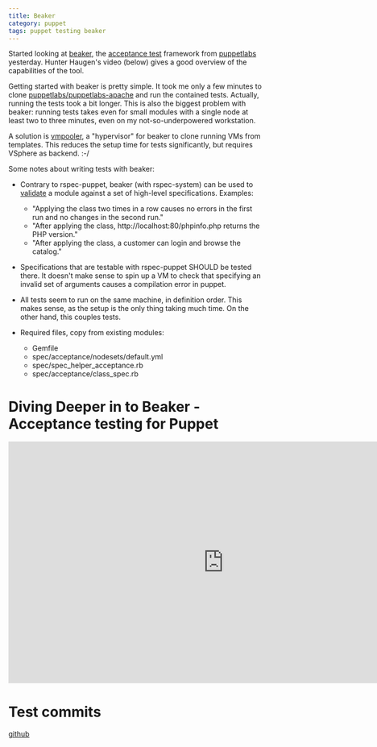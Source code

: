 ```yaml
---
title: Beaker
category: puppet
tags: puppet testing beaker
---
```


Started looking at <a href="https://github.com/puppetlabs/beaker">beaker</a>,
the <a href="http://www.extremeprogramming.org/rules/functionaltests.html">acceptance
test</a> framework from <a href="http://puppetlabs.com">puppetlabs</a>
yesterday. Hunter Haugen's video (below) gives a good overview of the
capabilities of the tool.

Getting started with beaker is pretty simple. It took me only a few minutes to
clone <a href="https://gitub.com/puppetlabs/puppetlabs-apache/">puppetlabs/puppetlabs-apache</a>
and run the contained tests. Actually, running the tests took a bit longer.
This is also the biggest problem with beaker: running tests takes even for
small modules with a single node at least two to three minutes, even on my
not-so-underpowered workstation.

A solution is <a href="https://github.com/sschneid/vmpooler">vmpooler</a>, a
"hypervisor" for beaker to clone running VMs from templates. This reduces the
setup time for tests significantly, but requires VSphere as backend. :-/

Some notes about writing tests with beaker:

  * Contrary to rspec-puppet, beaker (with rspec-system) can be used to <a
    href="https://en.wikipedia.org/wiki/Verification_and_validation">validate</a>
    a module against a set of high-level specifications. Examples:
    * "Applying the class two times in a row causes no errors in the first run
      and no changes in the second run."
    * "After applying the class, http://localhost:80/phpinfo.php returns the PHP version."
    * "After applying the class, a customer can login and browse the catalog."

  * Specifications that are testable with rspec-puppet SHOULD be tested there.
    It doesn't make sense to spin up a VM to check that specifying an invalid
    set of arguments causes a compilation error in puppet.

  * All tests seem to run on the same machine, in definition order. This makes
    sense, as the setup is the only thing taking much time. On the other hand,
    this couples tests.

  * Required files, copy from existing modules:
    * Gemfile
    * spec/acceptance/nodesets/default.yml
    * spec/spec\_helper\_acceptance.rb
    * spec/acceptance/class\_spec.rb


# Diving Deeper in to Beaker - Acceptance testing for Puppet

<iframe width="853" height="480" src="http://www.youtube-nocookie.com/embed/jEJmUQOlaDg?rel=0" frameborder="0" allowfullscreen></iframe>

# Test commits

<a href="https://github.com/DavidS/dasz-configuration/commit/271ecd01f3f9b9951fd746eff0c2d3a7ebdaaa56">github</a>
